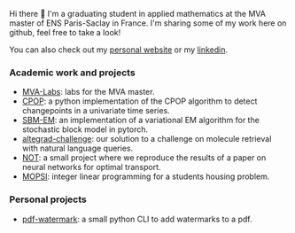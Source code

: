 Hi there 👋 I'm a graduating student in applied mathematics at the MVA master of ENS Paris-Saclay in France. I'm sharing some of my work here on github, feel free to take a look!

You can also check out my [personal website](https://bastienlc.github.io/) or my [linkedin](https://www.linkedin.com/in/bastien-le-chenadec).

### Academic work and projects

* [MVA-Labs](https://github.com/bastienlc/MVA-Labs): labs for the MVA master.
* [CPOP](https://github.com/bastienlc/CPOP): a python implementation of the CPOP algorithm to detect changepoints in a univariate time series.
* [SBM-EM](https://github.com/bastienlc/SBM-EM): an implementation of a variational EM algorithm for the stochastic block model in pytorch.
* [altegrad-challenge](https://github.com/bastienlc/altegrad-challenge): our solution to a challenge on molecule retrieval with natural language queries.
* [NOT](https://github.com/bastienlc/NOT): a small project where we reproduce the results of a paper on neural networks for optimal transport.
* [MOPSI](https://github.com/bastienlc/MOPSI): integer linear programming for a students housing problem.

### Personal projects
* [pdf-watermark](https://github.com/bastienlc/pdf-watermark): a small python CLI to add watermarks to a pdf.
